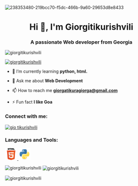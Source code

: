 ![238353480-219bcc70-f5dc-466b-9a60-29653d8e8433](https://github.com/user-attachments/assets/a4c473b1-565d-4766-9faf-0fb4cea83a25)


<h1 align="center">Hi 👋, I'm Giorgitikurishvili</h1>
<h3 align="center">A passionate Web developer from Georgia</h3>

<p align="left"> <img src="https://komarev.com/ghpvc/?username=giorgitikurishvili&label=Profile%20views&color=0e75b6&style=flat" alt="giorgitikurishvili" /> </p>

<p align="left"> <a href="https://github.com/ryo-ma/github-profile-trophy"><img src="https://github-profile-trophy.vercel.app/?username=giorgitikurishvili" alt="giorgitikurishvili" /></a> </p>

- 🌱 I’m currently learning **python, html.**

- 💬 Ask me about **Web Development**

- 📫 How to reach me **giorgatikuragiorga@gmail.com**

- ⚡ Fun fact **I like Goa**

<h3 align="left">Connect with me:</h3>
<p align="left">
<a href="https://fb.com/gio tikurishvili" target="blank"><img align="center" src="https://raw.githubusercontent.com/rahuldkjain/github-profile-readme-generator/master/src/images/icons/Social/facebook.svg" alt="gio tikurishvili" height="30" width="40" /></a>
</p>

<h3 align="left">Languages and Tools:</h3>
<p align="left"> <a href="https://www.w3.org/html/" target="_blank" rel="noreferrer"> <img src="https://raw.githubusercontent.com/devicons/devicon/master/icons/html5/html5-original-wordmark.svg" alt="html5" width="40" height="40"/> </a> <a href="https://www.python.org" target="_blank" rel="noreferrer"> <img src="https://raw.githubusercontent.com/devicons/devicon/master/icons/python/python-original.svg" alt="python" width="40" height="40"/> </a> </p>

<p><img align="left" src="https://github-readme-stats.vercel.app/api/top-langs?username=giorgitikurishvili&show_icons=true&locale=en&layout=compact" alt="giorgitikurishvili" /></p>

<p>&nbsp;<img align="center" src="https://github-readme-stats.vercel.app/api?username=giorgitikurishvili&show_icons=true&locale=en" alt="giorgitikurishvili" /></p>

<p><img align="center" src="https://github-readme-streak-stats.herokuapp.com/?user=giorgitikurishvili&" alt="giorgitikurishvili" /></p>
